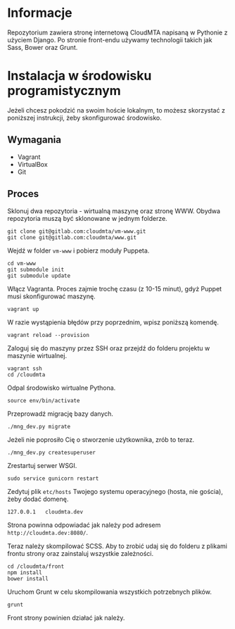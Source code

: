 # Informacje
Repozytorium zawiera stronę internetową CloudMTA napisaną w Pythonie z użyciem Django. Po stronie front-endu używamy technologii takich jak Sass, Bower oraz Grunt.

# Instalacja w środowisku programistycznym
Jeżeli chcesz pokodzić na swoim hoście lokalnym, to możesz skorzystać z poniższej instrukcji, żeby skonfigurować środowisko.
## Wymagania
* Vagrant
* VirtualBox
* Git

## Proces
Sklonuj dwa repozytoria - wirtualną maszynę oraz stronę WWW. Obydwa repozytoria muszą być sklonowane w jednym folderze.
```
git clone git@gitlab.com:cloudmta/vm-www.git
git clone git@gitlab.com:cloudmta/www.git
```

Wejdź w folder `vm-www` i pobierz moduły Puppeta.
```
cd vm-www
git submodule init
git submodule update
```

Włącz Vagranta. Proces zajmie trochę czasu (z 10-15 minut), gdyż Puppet musi skonfigurować maszynę.
```
vagrant up
```

W razie wystąpienia błędów przy poprzednim, wpisz poniższą komendę.
```
vagrant reload --provision
```

Zaloguj się do maszyny przez SSH oraz przejdź do folderu projektu w maszynie wirtualnej.
```
vagrant ssh
cd /cloudmta
```

Odpal środowisko wirtualne Pythona.
```
source env/bin/activate
```

Przeprowadź migrację bazy danych.
```
./mng_dev.py migrate
```

Jeżeli nie poprosiło Cię o stworzenie użytkownika, zrób to teraz.
```
./mng_dev.py createsuperuser
```

Zrestartuj serwer WSGI.
```
sudo service gunicorn restart
```

Zedytuj plik `etc/hosts` Twojego systemu operacyjnego (hosta, nie gościa), żeby dodać domenę.
```
127.0.0.1   cloudmta.dev
```

Strona powinna odpowiadać jak należy pod adresem `http://cloudmta.dev:8080/`.

Teraz należy skompilować SCSS. Aby to zrobić udaj się do folderu z plikami frontu strony oraz zainstaluj wszystkie zależności.
```
cd /cloudmta/front
npm install
bower install
```

Uruchom Grunt w celu skompilowania wszystkich potrzebnych plików.
```
grunt
```

Front strony powinien działać jak należy.